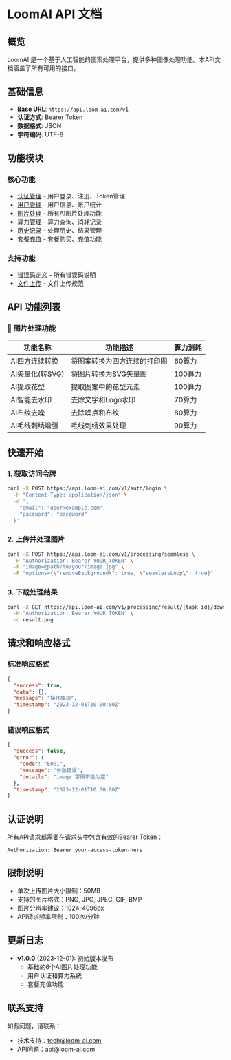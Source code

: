 # LoomAI API 文档

## 概览

LoomAI 是一个基于人工智能的图案处理平台，提供多种图像处理功能。本API文档涵盖了所有可用的接口。

## 基础信息

- **Base URL**: `https://api.loom-ai.com/v1`
- **认证方式**: Bearer Token
- **数据格式**: JSON
- **字符编码**: UTF-8

## 功能模块

### 核心功能
- [认证管理](./auth.md) - 用户登录、注册、Token管理
- [用户管理](./user.md) - 用户信息、账户统计
- [图片处理](./processing.md) - 所有AI图片处理功能
- [算力管理](./credits.md) - 算力查询、消耗记录
- [历史记录](./history.md) - 处理历史、结果管理
- [套餐充值](./payment.md) - 套餐购买、充值功能

### 支持功能
- [错误码定义](./errors.md) - 所有错误码说明
- [文件上传](./upload.md) - 文件上传规范

## API 功能列表

### 🎨 图片处理功能

| 功能名称 | 功能描述 | 算力消耗 |
|---------|----------|----------|
| AI四方连续转换 | 将图案转换为四方连续的打印图 | 60算力 |
| AI矢量化(转SVG) | 将图片转换为SVG矢量图 | 100算力 |
| AI提取花型 | 提取图案中的花型元素 | 100算力 |
| AI智能去水印 | 去除文字和Logo水印 | 70算力 |
| AI布纹去噪 | 去除噪点和布纹 | 80算力 |
| AI毛线刺绣增强 | 毛线刺绣效果处理 | 90算力 |

## 快速开始

### 1. 获取访问令牌

```bash
curl -X POST https://api.loom-ai.com/v1/auth/login \
  -H "Content-Type: application/json" \
  -d '{
    "email": "user@example.com",
    "password": "password"
  }'
```

### 2. 上传并处理图片

```bash
curl -X POST https://api.loom-ai.com/v1/processing/seamless \
  -H "Authorization: Bearer YOUR_TOKEN" \
  -F "image=@path/to/your/image.jpg" \
  -F "options={\"removeBackground\": true, \"seamlessLoop\": true}"
```

### 3. 下载处理结果

```bash
curl -X GET https://api.loom-ai.com/v1/processing/result/{task_id}/download \
  -H "Authorization: Bearer YOUR_TOKEN" \
  -o result.png
```

## 请求和响应格式

### 标准响应格式

```json
{
  "success": true,
  "data": {},
  "message": "操作成功",
  "timestamp": "2023-12-01T10:00:00Z"
}
```

### 错误响应格式

```json
{
  "success": false,
  "error": {
    "code": "E001",
    "message": "参数错误",
    "details": "image 字段不能为空"
  },
  "timestamp": "2023-12-01T10:00:00Z"
}
```

## 认证说明

所有API请求都需要在请求头中包含有效的Bearer Token：

```
Authorization: Bearer your-access-token-here
```

## 限制说明

- 单次上传图片大小限制：50MB
- 支持的图片格式：PNG, JPG, JPEG, GIF, BMP
- 图片分辨率建议：1024-4096px
- API请求频率限制：100次/分钟

## 更新日志

- **v1.0.0** (2023-12-01): 初始版本发布
  - 基础的6个AI图片处理功能
  - 用户认证和算力系统
  - 套餐充值功能

## 联系支持

如有问题，请联系：
- 技术支持：tech@loom-ai.com
- API问题：api@loom-ai.com
